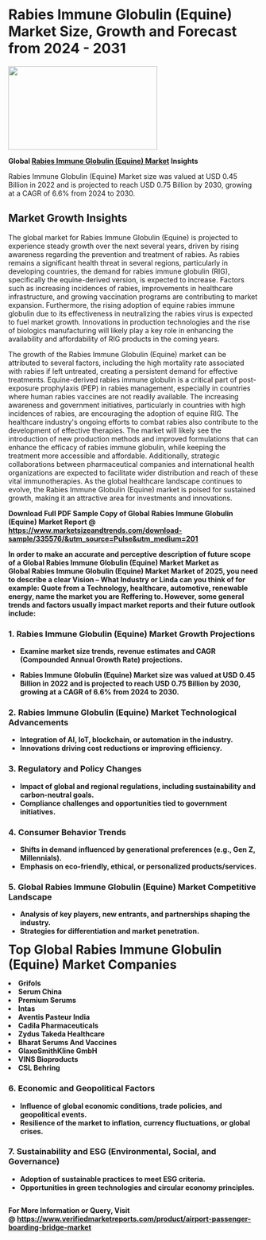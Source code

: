 <H1>Rabies Immune Globulin (Equine) Market Size, Growth and Forecast from 2024 - 2031</H1><img class="aligncenter size-medium wp-image-584254" src="https://thirdeyenews.in/wp-content/uploads/2024/09/Global-Market-Research-300x168.jpeg" alt="" width="300" height="168" /><p><strong>Global&nbsp;<a href="https://www.marketsizeandtrends.com/download-sample/335576/&amp;utm_source=Pulse&amp;utm_medium=201">Rabies Immune Globulin (Equine) Market</a> Insights</strong></p><p>Rabies Immune Globulin (Equine) Market size was valued at USD 0.45 Billion in 2022 and is projected to reach USD 0.75 Billion by 2030, growing at a CAGR of 6.6% from 2024 to 2030.</p><p><h2>Market Growth Insights</h2> <p>The global market for Rabies Immune Globulin (Equine) is projected to experience steady growth over the next several years, driven by rising awareness regarding the prevention and treatment of rabies. As rabies remains a significant health threat in several regions, particularly in developing countries, the demand for rabies immune globulin (RIG), specifically the equine-derived version, is expected to increase. Factors such as increasing incidences of rabies, improvements in healthcare infrastructure, and growing vaccination programs are contributing to market expansion. Furthermore, the rising adoption of equine rabies immune globulin due to its effectiveness in neutralizing the rabies virus is expected to fuel market growth. Innovations in production technologies and the rise of biologics manufacturing will likely play a key role in enhancing the availability and affordability of RIG products in the coming years.</p> <p><strong></strong></p> <p>The growth of the Rabies Immune Globulin (Equine) market can be attributed to several factors, including the high mortality rate associated with rabies if left untreated, creating a persistent demand for effective treatments. Equine-derived rabies immune globulin is a critical part of post-exposure prophylaxis (PEP) in rabies management, especially in countries where human rabies vaccines are not readily available. The increasing awareness and government initiatives, particularly in countries with high incidences of rabies, are encouraging the adoption of equine RIG. The healthcare industry's ongoing efforts to combat rabies also contribute to the development of effective therapies. The market will likely see the introduction of new production methods and improved formulations that can enhance the efficacy of rabies immune globulin, while keeping the treatment more accessible and affordable. Additionally, strategic collaborations between pharmaceutical companies and international health organizations are expected to facilitate wider distribution and reach of these vital immunotherapies. As the global healthcare landscape continues to evolve, the Rabies Immune Globulin (Equine) market is poised for sustained growth, making it an attractive area for investments and innovations.</p> <p><strong></p><p><span class=""><strong>Download Full PDF Sample Copy of Global Rabies Immune Globulin (Equine) Market Report</strong> @ <a href="https://www.marketsizeandtrends.com/download-sample/335576/&amp;utm_source=Pulse&amp;utm_medium=201" target="_blank">https://www.marketsizeandtrends.com/download-sample/335576/&amp;utm_source=Pulse&amp;utm_medium=201</a></span></p><p>In order to make an accurate and perceptive description of future scope of a Global&nbsp;Rabies Immune Globulin (Equine) Market Market as Global&nbsp;Rabies Immune Globulin (Equine) Market Market of 2025, you need to describe a clear Vision &ndash; What Industry or Linda can you think of for example: Quote from a Technology, healthcare, automotive, renewable energy, name the market you are Reffering to. However, some general trends and factors usually impact market reports and their future outlook include:</p><h3>1.&nbsp;<strong>Rabies Immune Globulin (Equine) Market Growth Projections</strong></h3><ul><li>Examine market size trends, revenue estimates and CAGR (Compounded Annual Growth Rate) projections.</li><li><p>Rabies Immune Globulin (Equine) Market size was valued at USD 0.45 Billion in 2022 and is projected to reach USD 0.75 Billion by 2030, growing at a CAGR of 6.6% from 2024 to 2030.</p></li></ul><h3>2.&nbsp;<strong>Rabies Immune Globulin (Equine) Market Technological Advancements</strong></h3><ul><li>Integration of AI, IoT, blockchain, or automation in the industry.</li><li>Innovations driving cost reductions or improving efficiency.</li></ul><h3>3.&nbsp;<strong>Regulatory and Policy Changes</strong></h3><ul><li>Impact of global and regional regulations, including sustainability and carbon-neutral goals.</li><li>Compliance challenges and opportunities tied to government initiatives.</li></ul><h3>4.&nbsp;<strong>Consumer Behavior Trends</strong></h3><ul><li>Shifts in demand influenced by generational preferences (e.g., Gen Z, Millennials).</li><li>Emphasis on eco-friendly, ethical, or personalized products/services.</li></ul><h3>5.&nbsp;<strong>Global Rabies Immune Globulin (Equine) Market Competitive Landscape</strong></h3><ul><li>Analysis of key players, new entrants, and partnerships shaping the industry.</li><li>Strategies for differentiation and market penetration.</li></ul><p data-pm-slice="1 1 []"><span style="color: inherit; font-family: inherit; font-size: 25px;">Top Global Rabies Immune Globulin (Equine) Market Companies</span></p><div class="" data-test-id=""><p><li>Grifols</li><li> Serum China</li><li> Premium Serums</li><li> Intas</li><li> Aventis Pasteur India</li><li> Cadila Pharmaceuticals</li><li> Zydus Takeda Healthcare</li><li> Bharat Serums And Vaccines</li><li> GlaxoSmithKline GmbH</li><li> VINS Bioproducts</li><li> CSL Behring</li></p></div><h3>6.&nbsp;<strong>Economic and Geopolitical Factors</strong></h3><ul><li>Influence of global economic conditions, trade policies, and geopolitical events.</li><li>Resilience of the market to inflation, currency fluctuations, or global crises.</li></ul><h3>7.&nbsp;<strong>Sustainability and ESG (Environmental, Social, and Governance)</strong></h3><ul><li>Adoption of sustainable practices to meet ESG criteria.</li><li>Opportunities in green technologies and circular economy principles.</li></ul><h2><strong style="font-size: 14px;">For More Information or Query, Visit @&nbsp;</strong><a style="background-color: #ffffff; font-size: 14px;" href="https://www.marketsizeandtrends.com/report/rabies-immune-globulin-equine-market/" target="_blank">https://www.verifiedmarketreports.com/product/airport-passenger-boarding-bridge-market</a></h2>
